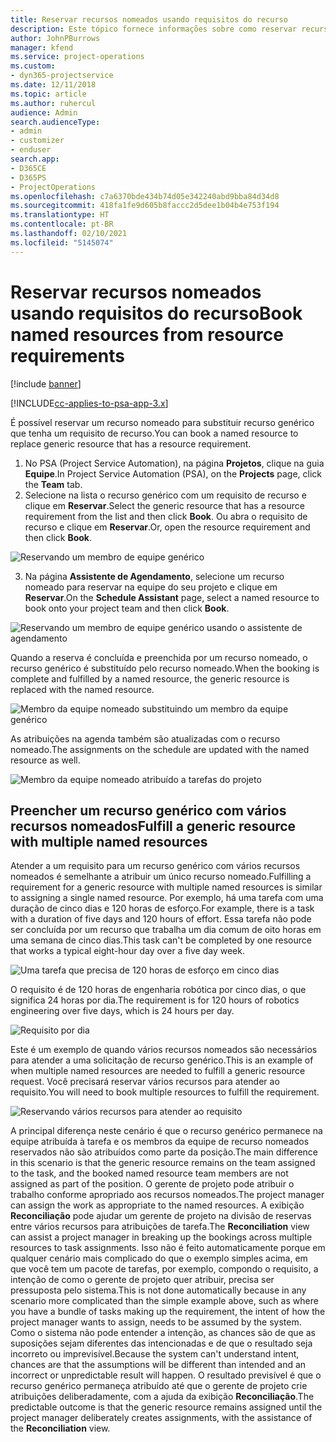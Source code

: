 ```yaml
---
title: Reservar recursos nomeados usando requisitos do recurso
description: Este tópico fornece informações sobre como reservar recursos nomeados para um requisito de recurso genérico.
author: JohnPBurrows
manager: kfend
ms.service: project-operations
ms.custom:
- dyn365-projectservice
ms.date: 12/11/2018
ms.topic: article
ms.author: ruhercul
audience: Admin
search.audienceType:
- admin
- customizer
- enduser
search.app:
- D365CE
- D365PS
- ProjectOperations
ms.openlocfilehash: c7a6370bde434b74d05e342240abd9bba84d34d8
ms.sourcegitcommit: 418fa1fe9d605b8faccc2d5dee1b04b4e753f194
ms.translationtype: HT
ms.contentlocale: pt-BR
ms.lasthandoff: 02/10/2021
ms.locfileid: "5145074"
---
```

# <a name="book-named-resources-from-resource-requirements"></a><span data-ttu-id="502c8-103">Reservar recursos nomeados usando requisitos do recurso</span><span class="sxs-lookup"><span data-stu-id="502c8-103">Book named resources from resource requirements</span></span>

[!include [banner](../includes/psa-now-project-operations.md)]

[!INCLUDE[cc-applies-to-psa-app-3.x](../includes/cc-applies-to-psa-app-3x.md)]

<span data-ttu-id="502c8-104">É possível reservar um recurso nomeado para substituir recurso genérico que tenha um requisito de recurso.</span><span class="sxs-lookup"><span data-stu-id="502c8-104">You can book a named resource to replace generic resource that has a resource requirement.</span></span>

1. <span data-ttu-id="502c8-105">No PSA (Project Service Automation), na página **Projetos**, clique na guia **Equipe**.</span><span class="sxs-lookup"><span data-stu-id="502c8-105">In Project Service Automation (PSA), on the **Projects** page, click the **Team** tab.</span></span>
2. <span data-ttu-id="502c8-106">Selecione na lista o recurso genérico com um requisito de recurso e clique em **Reservar**.</span><span class="sxs-lookup"><span data-stu-id="502c8-106">Select the generic resource that has a resource requirement from the list and then click **Book**.</span></span> <span data-ttu-id="502c8-107">Ou abra o requisito de recurso e clique em **Reservar**.</span><span class="sxs-lookup"><span data-stu-id="502c8-107">Or, open the resource requirement and then click **Book**.</span></span>


![Reservando um membro de equipe genérico](media/RM-how-to-14.png)


3. <span data-ttu-id="502c8-109">Na página **Assistente de Agendamento**, selecione um recurso nomeado para reservar na equipe do seu projeto e clique em **Reservar**.</span><span class="sxs-lookup"><span data-stu-id="502c8-109">On the **Schedule Assistant** page, select a named resource to book onto your project team and then click **Book**.</span></span>

![Reservando um membro de equipe genérico usando o assistente de agendamento](media/RM-how-to-15.png)

<span data-ttu-id="502c8-111">Quando a reserva é concluída e preenchida por um recurso nomeado, o recurso genérico é substituído pelo recurso nomeado.</span><span class="sxs-lookup"><span data-stu-id="502c8-111">When the booking is complete and fulfilled by a named resource, the generic resource is replaced with the named resource.</span></span>

![Membro da equipe nomeado substituindo um membro da equipe genérico](media/RM-how-to-16.png)

<span data-ttu-id="502c8-113">As atribuições na agenda também são atualizadas com o recurso nomeado.</span><span class="sxs-lookup"><span data-stu-id="502c8-113">The assignments on the schedule are updated with the named resource as well.</span></span>

![Membro da equipe nomeado atribuído a tarefas do projeto](media/RM-how-to-17.png)

## <a name="fulfill-a-generic-resource-with-multiple-named-resources"></a><span data-ttu-id="502c8-115">Preencher um recurso genérico com vários recursos nomeados</span><span class="sxs-lookup"><span data-stu-id="502c8-115">Fulfill a generic resource with multiple named resources</span></span>
<span data-ttu-id="502c8-116">Atender a um requisito para um recurso genérico com vários recursos nomeados é semelhante a atribuir um único recurso nomeado.</span><span class="sxs-lookup"><span data-stu-id="502c8-116">Fulfilling a requirement for a generic resource with multiple named resources is similar to assigning a single named resource.</span></span> <span data-ttu-id="502c8-117">Por exemplo, há uma tarefa com uma duração de cinco dias e 120 horas de esforço.</span><span class="sxs-lookup"><span data-stu-id="502c8-117">For example, there is a task with a duration of five days and 120 hours of effort.</span></span> <span data-ttu-id="502c8-118">Essa tarefa não pode ser concluída por um recurso que trabalha um dia comum de oito horas em uma semana de cinco dias.</span><span class="sxs-lookup"><span data-stu-id="502c8-118">This task can't be completed by one resource that works a typical eight-hour day over a five day week.</span></span> 

![Uma tarefa que precisa de 120 horas de esforço em cinco dias](media/RM-how-to-21.png)

<span data-ttu-id="502c8-120">O requisito é de 120 horas de engenharia robótica por cinco dias, o que significa 24 horas por dia.</span><span class="sxs-lookup"><span data-stu-id="502c8-120">The requirement is for 120 hours of robotics engineering over five days, which is 24 hours per day.</span></span>

![Requisito por dia](media/RM-how-to-22.png)

<span data-ttu-id="502c8-122">Este é um exemplo de quando vários recursos nomeados são necessários para atender a uma solicitação de recurso genérico.</span><span class="sxs-lookup"><span data-stu-id="502c8-122">This is an example of when multiple named resources are needed to fulfill a generic resource request.</span></span> <span data-ttu-id="502c8-123">Você precisará reservar vários recursos para atender ao requisito.</span><span class="sxs-lookup"><span data-stu-id="502c8-123">You will need to book multiple resources to fulfill the requirement.</span></span>

![Reservando vários recursos para atender ao requisito](media/RM-how-to-23.png)

<span data-ttu-id="502c8-125">A principal diferença neste cenário é que o recurso genérico permanece na equipe atribuída à tarefa e os membros da equipe de recurso nomeados reservados não são atribuídos como parte da posição.</span><span class="sxs-lookup"><span data-stu-id="502c8-125">The main difference in this scenario is that the generic resource remains on the team assigned to the task, and the booked named resource team members are not assigned as part of the position.</span></span> <span data-ttu-id="502c8-126">O gerente de projeto pode atribuir o trabalho conforme apropriado aos recursos nomeados.</span><span class="sxs-lookup"><span data-stu-id="502c8-126">The project manager can assign the work as appropriate to the named resources.</span></span> <span data-ttu-id="502c8-127">A exibição **Reconciliação** pode ajudar um gerente de projeto na divisão de reservas entre vários recursos para atribuições de tarefa.</span><span class="sxs-lookup"><span data-stu-id="502c8-127">The **Reconciliation** view can assist a project manager in breaking up the bookings across multiple resources to task assignments.</span></span> <span data-ttu-id="502c8-128">Isso não é feito automaticamente porque em qualquer cenário mais complicado do que o exemplo simples acima, em que você tem um pacote de tarefas, por exemplo, compondo o requisito, a intenção de como o gerente de projeto quer atribuir, precisa ser pressuposta pelo sistema.</span><span class="sxs-lookup"><span data-stu-id="502c8-128">This is not done automatically because in any scenario more complicated than the simple example above, such as where you have a bundle of tasks making up the requirement, the intent of how the project manager wants to assign, needs to be assumed by the system.</span></span> <span data-ttu-id="502c8-129">Como o sistema não pode entender a intenção, as chances são de que as suposições sejam diferentes das intencionadas e de que o resultado seja incorreto ou imprevisível.</span><span class="sxs-lookup"><span data-stu-id="502c8-129">Because the system can't understand intent, chances are that the assumptions will be different than intended and an incorrect or unpredictable result will happen.</span></span> <span data-ttu-id="502c8-130">O resultado previsível é que o recurso genérico permaneça atribuído até que o gerente de projeto crie atribuições deliberadamente, com a ajuda da exibição **Reconciliação**.</span><span class="sxs-lookup"><span data-stu-id="502c8-130">The predictable outcome is that the generic resource remains assigned until the project manager deliberately creates assignments, with the assistance of the **Reconciliation** view.</span></span>



